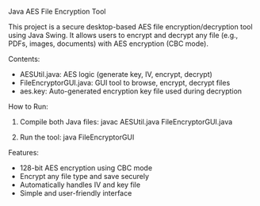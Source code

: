 Java AES File Encryption Tool 

This project is a secure desktop-based AES file encryption/decryption tool using Java Swing. It allows users to encrypt and decrypt any file (e.g., PDFs, images, documents) with AES encryption (CBC mode).

Contents:
- AESUtil.java: AES logic (generate key, IV, encrypt, decrypt)
- FileEncryptorGUI.java: GUI tool to browse, encrypt, decrypt files
- aes.key: Auto-generated encryption key file used during decryption

How to Run:
1. Compile both Java files:
   javac AESUtil.java FileEncryptorGUI.java

2. Run the tool:
   java FileEncryptorGUI

Features:
- 128-bit AES encryption using CBC mode
- Encrypt any file type and save securely
- Automatically handles IV and key file
- Simple and user-friendly interface
